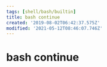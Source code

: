 ```yaml
---
tags: [shell/bash/builtin]
title: bash continue
created: '2019-08-02T06:42:37.575Z'
modified: '2021-05-12T08:46:07.746Z'
---
```


# bash continue

